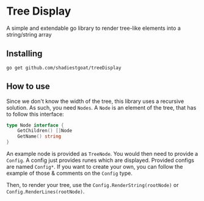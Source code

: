 # Tree Display

A simple and extendable go library to render tree-like elements into a string/string array

## Installing

`go get github.com/shadiestgoat/treeDisplay`

## How to use

Since we don't know the width of the tree, this library uses a recursive solution. As such, you need `Nodes`. A `Node` is an element of the tree, that has to follow this interface:

```go
type Node interface {
	GetChildren() []Node
	GetName() string
}
```

An example node is provided as `TreeNode`. You would then need to provide a `Config`. A config just provides runes which are displayed. Provided configs are named `Config*`. If you want to create your own, you can follow the example of those & comments on the `Config` type.

Then, to render your tree, use the `Config.RenderString(rootNode)` or `Config.RenderLines(rootNode)`.